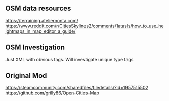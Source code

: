 ## OSM data resources
https://terraining.ateliernonta.com/
https://www.reddit.com/r/CitiesSkylines2/comments/1atasls/how_to_use_heightmaps_in_map_editor_a_guide/

## OSM Investigation
Just XML with obvious tags.
Will investigate unique type tags

## Original Mod
https://steamcommunity.com/sharedfiles/filedetails/?id=1957515502
https://github.com/grilly86/Open-Cities-Map
